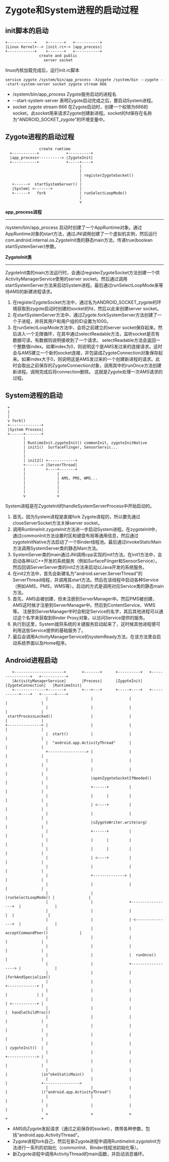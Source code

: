 # Zygote和System进程的启动过程  

## init脚本的启动  

```
+------------+    +-------+   +-----------+
|Linux Kernel+--> |init.rc+-> |app_process|
+------------+    +-------+   +-----------+
               create and public          
                 server socket
```

linux内核加载完成后，运行init.rc脚本

```
service zygote /system/bin/app_process -Xzygote /system/bin --zygote --start-system-server socket zygote stream 666
```

* /system/bin/app_process Zygote服务启动的进程名
* --start-system-server 表明Zygote启动完成之后，要启动System进程。
* socket zygote stream 666 在Zygote启动时，创建一个权限为666的socket。此socket用来请求Zygote创建新进程。socket的fd保存在名称为“ANDROID_SOCKET_zygote”的环境变量中。

## Zygote进程的启动过程  

```
               create rumtime                            
  +-----------+            +----------+                  
  |app_process+----------> |ZygoteInit|                  
  +-----------+            +-----+----+                  
                                 |                       
                                 |                       
                                 | registerZygoteSocket()
                                 |                       
   +------+  startSystemServer() |                       
   |System| <-------+            |                       
   +------+   fork               | runSelectLoopMode()   
                                 |                       
                                 v         
```

**app_process进程**

---

/system/bin/app_process 启动时创建了一个AppRuntime对象。通过AppRuntime对象的start方法，通过JNI调用创建了一个虚拟机实例，然后运行com.android.internal.os.ZygoteInit类的静态main方法，传递true(boolean startSystemServer)参数。

**ZygoteInit类**

---

ZygoteInit类的main方法运行时，会通过registerZygoteSocket方法创建一个供ActivityManagerService使用的server socket。然后通过调用startSystemServer方法来启动System进程。最后通过runSelectLoopMode来等待AMS的新建进程请求。

1. 在registerZygoteSocket方法中，通过名为ANDROID_SOCKET_zygote的环境获取到zygote启动时创建的socket的fd，然后以此来创建server socket。
2. 在startSystemServer方法中，通过Zygote.forkSystemServer方法创建了一个子进程，并将其用户和用户组的ID设置为1000。
3. 在runSelectLoopMode方法中，会将之前建立的server socket保存起来。然后进入一个无限循环，在其中通过selectReadable方法，监听socket是否有数据可读。有数据则说明接收到了一个请求。
selectReadable方法会返回一个整数值index。如果index为0，则说明这个是AMS发过来的连接请求。这时会与AMS建立一个新的socket连接，并包装成ZygoteConnection对象保存起来。如果index大于0，则说明这是AMS发过来的一个创建新进程的请求。此时会取出之前保存的ZygoteConnection对象，调用其中的runOnce方法创建新进程。调用完成后将connection删除。
这就是Zygote处理一次AMS请求的过程。

## System进程的启动  

```
 +                                                     
 |                                                     
 |                                                     
 v fork()                                              
 +--------------+                                      
 |System Process|                                      
 +------+-------+                                      
        |                                              
        | RuntimeInit.zygoteInit() commonInit, zygoteInitNative                                             
        | init1()  SurfaceFlinger, SensorServic...     
        |                                              
        |                                              
        | init2() +------------+                       
        +-------> |ServerThread|                       
        |         +----+-------+                       
        |              |                               
        |              | AMS, PMS, WMS...              
        |              |                               
        |              |                               
        |              |                               
        v              v               
```

System进程是在ZygoteInit的handleSystemServerProcess中开始启动的。

1. 首先，因为System进程是直接fork Zygote进程的，所以要先通过closeServerSocket方法关掉server socket。
2. 调用RuntimeInit.zygoteInit方法进一步启动System进程。在zygoteInit中，通过commonInit方法设置时区和键盘布局等通用信息，然后通过zygoteInitNative方法启动了一个Binder线程池。最后通过invokeStaticMain方法调用SystemServer类的静态Main方法。
3. SystemServer类的main通过JNI调用cpp实现的init1方法。在init1方法中，会启动各种以C++开发的系统服务（例如SurfaceFlinger和SensorService）。然后回调ServerServer类的init2方法来启动以Java开发的系统服务。
4. 在init2方法中，首先会新建名为"android.server.ServerThread"的ServerThread线程，并调用其start方法。然后在该线程中启动各种Service（例如AMS，PMS，WMS等）。启动的方式是调用对应Service类的静态main方法。
5. 首先，AMS会被创建，但未注册到ServerManager中。然后PMS被创建，AMS这时候才注册到ServerManager中。然后到ContentService、WMS等。
注册到ServerManager中时会制定Service的名字，其后其他进程可以通过这个名字来获取到Binder Proxy对象，以访问Service提供的服务。
6. 执行到这里，System就将系统的关键服务启动起来了，这时候其他进程便可利用这些Service提供的基础服务了。
7. 最后会调用ActivityManagerService的systemReady方法，在该方法里会启动系统界面以及Home程序。

## Android进程启动  

```
   +----------------------+       +-------+      +----------+   +----------------+   +-----------+                         
   |ActivityManagerService|       |Process|      |ZygoteInit|   |ZygoteConnection|   |RuntimeInit|                         
   +--------------+-------+       +---+---+      +-----+----+   +-----------+----+   +------+----+                         
                  |                   |                |                    |               |                              
                  |                   |                |                    |               |                              
 startProcessLocked()                 |                |                    |               |                              
+---------------> |                   |                |                    |               |                              
                  |  start()          |                |                    |               |                              
                  |  "android.app.ActivityThread"      |                    |               |                              
                  +-----------------> |                |                    |               |                              
                  |                   |                |                    |               |                              
                  |                   |                |                    |               |                              
                  |                   |openZygoteSocketIfNeeded()           |               |                              
                  |                   +------+         |                    |               |                              
                  |                   |      |         |                    |               |                              
                  |                   | <----+         |                    |               |                              
                  |                   |                |                    |               |                              
                  |                   |sZygoteWriter.write(arg)             |               |                              
                  |                   +------+         |                    |               |                              
                  |                   |      |         |                    |               |                              
                  |                   |      |         |                    |               |                              
                  |                   | <----+         |                    |               |                              
                  |                   |                |                    |               |                              
                  |                   +--------------> |                    |               |                              
                  |                   |                |                    |               |                              
                  |                   |                |runSelectLoopMode() |               |                              
                  |                   |                +-----------------+  |               |                              
                  |                   |                |                 |  |               |                              
                  |                   |                | <---------------+  |               |                              
                  |                   |                |   acceptCommandPeer()              |                              
                  |                   |                |                    |               |                              
                  |                   |                |                    |               |                              
                  |                   |                |  runOnce()         |               |                              
                  |                   |                +------------------> |               |                              
                  |                   |                |                    |forkAndSpecialize()                           
                  |                   |                |                    +-------------+ |                              
                  |                   |                |                    |             | |                              
                  |                   |                |                    | <-----------+ |                              
                  |                   |                |                    |  handleChildProc()                           
                  |                   |                |                    |               |                              
                  |                   |                |                    |               |                              
                  |                   |                |                    |               |                              
                  |                   |                |                    | zygoteInit()  |                              
                  |                   |                |                    +-------------> |                              
                  |                   |                |                    |               |                              
                  |                   |                |                    |               |in^okeStaticMain()            
                  |                   |                |                    |               +---------------->             
                  |                   |                |                    |               |("android.app.ActivityThread")
                  |                   |                |                    |               |                              
                  |                   |                |                    |               |                              
                  +                   +                +                    +               +                            
```

* AMS向Zygote发起请求（通过之前保存的socket），携带各种参数，包括“android.app.ActivityThread”。
* Zygote进程fork自己，然后在新Zygote进程中调用RuntimeInit.zygoteInit方法进行一系列的初始化（commonInit、Binder线程池初始化等）。
* 新Zygote进程中调用ActivityThread的main函数，并启动消息循环。
